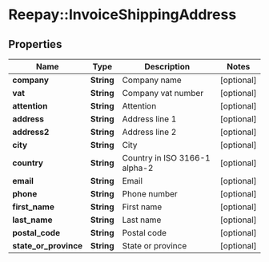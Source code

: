 # Reepay::InvoiceShippingAddress

## Properties
Name | Type | Description | Notes
------------ | ------------- | ------------- | -------------
**company** | **String** | Company name | [optional] 
**vat** | **String** | Company vat number | [optional] 
**attention** | **String** | Attention | [optional] 
**address** | **String** | Address line 1 | [optional] 
**address2** | **String** | Address line 2 | [optional] 
**city** | **String** | City | [optional] 
**country** | **String** | Country in ISO 3166-1 alpha-2 | [optional] 
**email** | **String** | Email | [optional] 
**phone** | **String** | Phone number | [optional] 
**first_name** | **String** | First name | [optional] 
**last_name** | **String** | Last name | [optional] 
**postal_code** | **String** | Postal code | [optional] 
**state_or_province** | **String** | State or province | [optional] 


